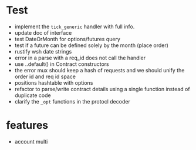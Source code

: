 # Test
- implement the `tick_generic` handler with full info.
- update doc of interface
- test DateOrMonth for options/futures query
- test if a future can be defined solely by the month (place order)
- rustify wsh date strings
- error in a parse with a req_id does not call the handler
- use ..default() in Contract constructors
- the error mux should keep a hash of requests and we should unify the order id and req id space
- positions hashtable with options
- refactor to parse/write contract details using a single function instead of duplicate code
- clarify the `_opt` functions in the protocl decoder

# features
- account multi

